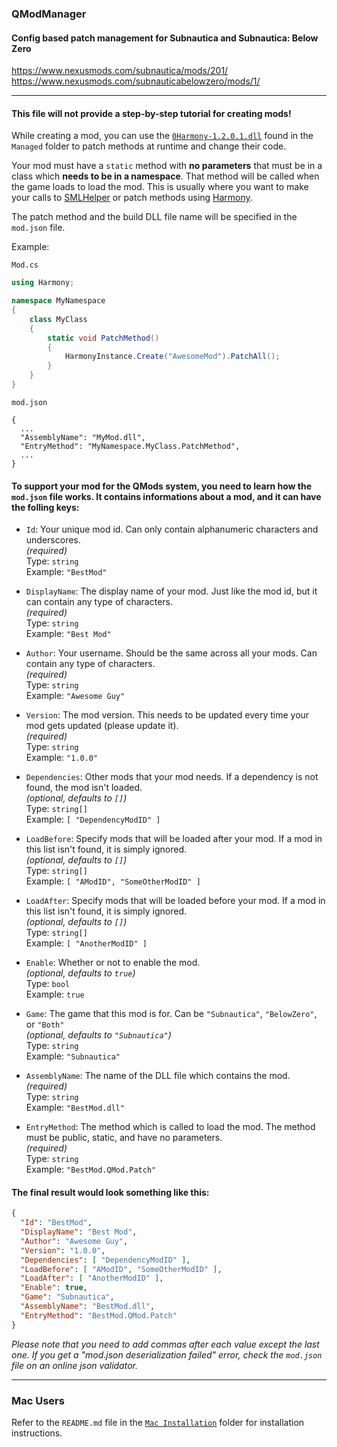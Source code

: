 ### QModManager

#### Config based patch management for Subnautica and Subnautica: Below Zero

https://www.nexusmods.com/subnautica/mods/201/  
https://www.nexusmods.com/subnauticabelowzero/mods/1/

___

#### This file will not provide a step-by-step tutorial for creating mods!

While creating a mod, you can use the [`0Harmony-1.2.0.1.dll`](https://github.com/pardeike/Harmony) found in the `Managed` folder to patch methods at runtime and change their code.

Your mod must have a `static` method with **no parameters** that must be in a class which **needs to be in a namespace**. That method will be called when the game loads to load the mod. This is usually where you want to make your calls to [SMLHelper](https://nexusmods.com/subnautica/mods/113) or patch methods using [Harmony](https://github.com/pardeike/Harmony).

The patch method and the build DLL file name will be specified in the `mod.json` file.

Example:

`Mod.cs`
```cs
using Harmony;

namespace MyNamespace
{
    class MyClass
    {
        static void PatchMethod()
        {
            HarmonyInstance.Create("AwesomeMod").PatchAll();
        }
    }
}
```

`mod.json`
```
{
  ...
  "AssemblyName": "MyMod.dll",
  "EntryMethod": "MyNamespace.MyClass.PatchMethod",
  ...
}
```

#### To support your mod for the QMods system, you need to learn how the `mod.json` file works. It contains informations about a mod, and it can have the folling keys:

- `Id`: Your unique mod id. Can only contain alphanumeric characters and underscores.  
_(required)_  
Type: `string`  
Example: `"BestMod"`

- `DisplayName`: The display name of your mod. Just like the mod id, but it can contain any type of characters.  
_(required)_  
Type: `string`  
Example: `"Best Mod"` 

- `Author`: Your username. Should be the same across all your mods. Can contain any type of characters.  
_(required)_  
Type: `string`  
Example: `"Awesome Guy"`

- `Version`: The mod version. This needs to be updated every time your mod gets updated (please update it).  
_(required)_  
Type: `string`  
Example: `"1.0.0"`

- `Dependencies`: Other mods that your mod needs. If a dependency is not found, the mod isn't loaded.  
_(optional, defaults to `[]`)_  
Type: `string[]`  
Example: `[ "DependencyModID" ]`

- `LoadBefore`: Specify mods that will be loaded after your mod. If a mod in this list isn't found, it is simply ignored.  
_(optional, defaults to `[]`)_  
Type: `string[]`  
Example: `[ "AModID", "SomeOtherModID" ]`

- `LoadAfter`: Specify mods that will be loaded before your mod. If a mod in this list isn't found, it is simply ignored.  
_(optional, defaults to `[]`)_  
Type: `string[]`  
Example: `[ "AnotherModID" ]`

- `Enable`: Whether or not to enable the mod.  
_(optional, defaults to `true`)_  
Type: `bool`  
Example: `true`

- `Game`: The game that this mod is for. Can be `"Subnautica"`, `"BelowZero"`, or `"Both"`  
_(optional, defaults to `"Subnautica"`)_  
Type: `string`  
Example: `"Subnautica"`

- `AssemblyName`: The name of the DLL file which contains the mod.  
_(required)_  
Type: `string`  
Example: `"BestMod.dll"`

- `EntryMethod`: The method which is called to load the mod. The method must be public, static, and have no parameters.  
_(required)_  
Type: `string`  
Example: `"BestMod.QMod.Patch"`

#### The final result would look something like this:

```json
{
  "Id": "BestMod",
  "DisplayName": "Best Mod",
  "Author": "Awesome Guy",
  "Version": "1.0.0",
  "Dependencies": [ "DependencyModID" ],
  "LoadBefore": [ "AModID", "SomeOtherModID" ],
  "LoadAfter": [ "AnotherModID" ],
  "Enable": true,
  "Game": "Subnautica",
  "AssemblyName": "BestMod.dll",
  "EntryMethod": "BestMod.QMod.Patch"
}
```

_Please note that you need to add commas after each value except the last one. If you get a "mod.json deserialization failed" error, check the `mod.json` file on an online json validator._

___

### Mac Users

Refer to the `README.md` file in the [`Mac Installation`](Mac%20Installation) folder for installation instructions.
